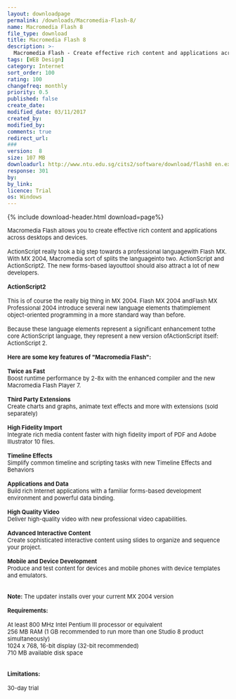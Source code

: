 ```yaml
---
layout: downloadpage
permalink: /downloads/Macromedia-Flash-8/
name: Macromedia Flash 8
file_type: download
title: Macromedia Flash 8
description: >-
  Macromedia Flash - Create effective rich content and applications across desktops and devices
tags: [WEB Design]
category: Internet
sort_order: 100
rating: 100
changefreq: monthly
priority: 0.5
published: false
create_date:
modified_date: 03/11/2017
created_by:
modified_by:
comments: true
redirect_url:
###
version:  8
size: 107 MB
downloadurl: http://www.ntu.edu.sg/cits2/software/download/flash8 en.exe
response: 301
by:
by_link:
licence: Trial
os: Windows
---
```


{% include download-header.html download=page%}

<p style="fix-download-text !important">
<p><font size="2">Macromedia Flash allows you to create effective rich content and applications across desktops and devices.<br />
<br />
ActionScript really took a big step towards a professional languagewith Flash MX. With MX 2004, Macromedia sort of splits the languageinto two. ActionScript and ActionScript2. The new forms-based layouttool should also attract a lot of new developers.<br />
<br />
<strong>ActionScript2</strong> <br />
<br />
This is of course the really big thing in MX 2004. Flash MX 2004 andFlash MX Professional 2004 introduce several new language elements thatimplement object-oriented programming in a more standard way than before. <br />
<br />
Because these language elements represent a significant enhancement tothe core ActionScript language, they represent a new version ofActionScript itself: ActionScript 2.<br />
<br />
<span><strong>Here are some key features of "Macromedia Flash":</strong></span><br />
<br />
<strong>Twice as Fast</strong><br />
Boost runtime performance by 2-8x with the enhanced compiler and the new Macromedia Flash Player 7.<br />
<br />
<strong>Third Party Extensions</strong><br />
Create charts and graphs, animate text effects and more with extensions (sold separately)<br />
<br />
<strong>High Fidelity Import</strong><br />
Integrate rich media content faster with high fidelity import of PDF and Adobe Illustrator 10 files.<br />
<br />
<strong>Timeline Effects</strong><br />
Simplify common timeline and scripting tasks with new Timeline Effects and Behaviors<br />
<br />
<strong>Applications and Data</strong><br />
Build rich Internet applications with a familiar forms-based development environment and powerful data binding.<br />
<br />
<strong>High Quality Video</strong><br />
Deliver high-quality video with new professional video capabilities.<br />
<br />
<strong>Advanced Interactive Content</strong><br />
Create sophisticated interactive content using slides to organize and sequence your project.<br />
<br />
<strong>Mobile and Device Development</strong><br />
Produce and test content for devices and mobile phones with device templates and emulators.<br />
<br />
<br />
<strong>Note:</strong> The updater installs over your current MX 2004 version<br />
<br />
<span><strong>Requirements:</strong></span><br />
<br />
At least 800 MHz Intel Pentium III processor or equivalent <br />
256 MB RAM (1 GB recommended to run more than one Studio 8 product simultaneously) <br />
1024 x 768, 16-bit display (32-bit recommended) <br />
710 MB available disk space <br />
<br />
<br />
<span><strong>Limitations:</strong></span><br />
<br />
30-day trial</font></p></p>
